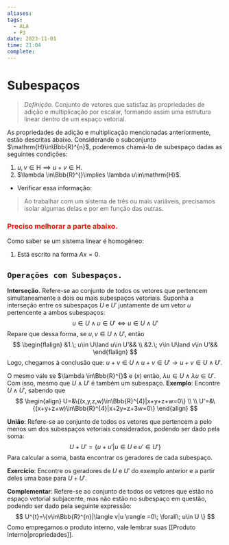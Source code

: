```yaml
---
aliases: 
tags:
  - ALA
  - P3
date: 2023-11-01
time: 21:04
complete:
---
```

$\newcommand\mycolv[1]{\begin{bmatrix}#1\end{bmatrix}}$
# Subespaços

> $\textit{Definição.}$ Conjunto de vetores que satisfaz às propriedades de adição e multiplicação por escalar, formando assim uma estrutura linear dentro de um espaço vetorial.

As propriedades de adição e multiplicação mencionadas anteriormente, estão descritas abaixo. Considerando o subconjunto $\mathrm{H}\in\Bbb{R}^{n}$, poderemos chamá-lo de subespaço dadas as seguintes condições:

1. $u,v\in\mathrm{H}\implies u+v\in\mathrm{H}$.
2. $\lambda \in\Bbb{R}^{}\implies \lambda u\in\mathrm{H}$.

- Verificar essa informação:
> Ao trabalhar com um sistema de três ou mais variáveis, precisamos isolar algumas delas e por em função das outras.

### <span style="color:#ff0000">Preciso melhorar a parte abaixo.</span>

Como saber se um sistema linear é homogêneo:

1. Está escrito na forma $Ax=0$.

## $\texttt{Operações com Subespaços.}$

**Interseção.** Refere-se ao conjunto de todos os vetores que pertencem simultaneamente a dois ou mais subespaços vetoriais. Suponha a interseção entre os subespaços $U$ e $U'$ juntamente de um vetor $u$ pertencente a ambos subespaços:
$$
u\in U\land u\in U'\iff u\in U\land U'
$$
Repare que dessa forma, se $u,v\in U\land U'$, então
$$
\begin{flalign}
&1.\;  u\in U\land u\in U'&& \\
&2.\;  v\in U\land v\in U'&&
\end{flalign}
$$
Logo, chegamos à conclusão que: $u+v\in U\land u+v\in U'\to u+v\in U\land U'$.

O mesmo vale se $\lambda \in\Bbb{R}^{}$ e $(x)$ então, $\lambda u\in U\land \lambda u\in U'$. Com isso, mesmo que $U\land U'$ é também um subespaço. **Exemplo**: Encontre $U\land U'$, sabendo que
$$
\begin{align}
U=&\{(x,y,z,w)\in\Bbb{R}^{4}|x+y+z+w=0\} \\ \\
U'=&\{(x+y+z+w)\in\Bbb{R}^{4}|x+2y=z+3w=0\}
\end{align}
$$

**União**: Refere-se ao conjunto de todos os vetores que pertencem a pelo menos um dos subespaços vetoriais considerados, podendo ser dado pela soma:
$$
U+U'=\{u+u'|u\in U\; \text{e}\; u'\in U'\}
$$
Para calcular a soma, basta encontrar os geradores de cada subespaço.

**Exercício**: Encontre os geradores de $U$ e $U'$ do exemplo anterior e a partir deles uma base para $U+U'$.

**Complementar**: Refere-se ao conjunto de todos os vetores que estão no espaço vetorial subjacente, mas não estão no subespaço em questão, podendo ser dado pela seguinte expressão:
$$
U^{t}=\{v\in\Bbb{R}^{n}|\langle v|u \rangle =0\; \forall\; u\in U \}
$$
Como empregamos o produto interno, vale lembrar suas [[Produto Interno|propriedades]].